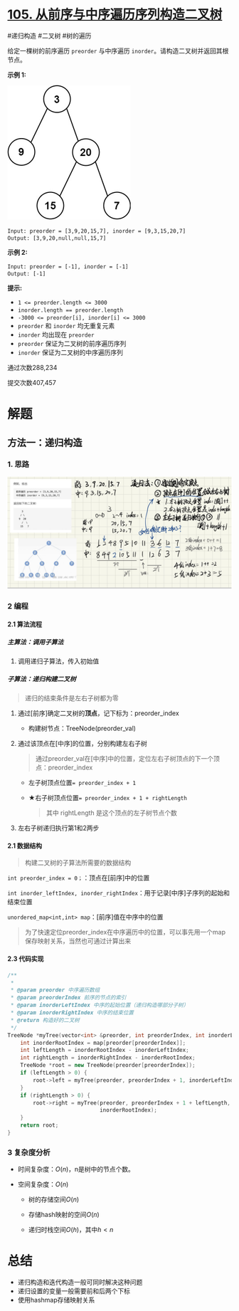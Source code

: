 # [105. 从前序与中序遍历序列构造二叉树](https://leetcode-cn.com/problems/construct-binary-tree-from-preorder-and-inorder-traversal/)

#递归构造 #二叉树 #树的遍历

给定一棵树的前序遍历 `preorder` 与中序遍历 `inorder`。请构造二叉树并返回其根节点。

 

**示例 1:**

![img](readme.assets/tree.jpg)

```
Input: preorder = [3,9,20,15,7], inorder = [9,3,15,20,7]
Output: [3,9,20,null,null,15,7]
```

**示例 2:**

```
Input: preorder = [-1], inorder = [-1]
Output: [-1]
```

 

**提示:**

- `1 <= preorder.length <= 3000`
- `inorder.length == preorder.length`
- `-3000 <= preorder[i], inorder[i] <= 3000`
- `preorder` 和 `inorder` 均无重复元素
- `inorder` 均出现在 `preorder`
- `preorder` 保证为二叉树的前序遍历序列
- `inorder` 保证为二叉树的中序遍历序列

通过次数288,234

提交次数407,457



# 解题

## 方法一：递归构造

### 1. 思路

![image-20220207084252916](readme.assets/image-20220207084252916.png)

### 2 编程

#### 2.1 算法流程

##### 主算法：调用子算法

1. 调用递归子算法，传入初始值

##### 子算法：递归构建二叉树

> 递归的结束条件是左右子树都为零

1. 通过[前序]确定二叉树的**顶点**，记下标为：preorder_index

   - 构建树节点：TreeNode(preorder_val)

2. 通过该顶点在[中序]的位置，分别构建左右子树

   > 通过preorder_val在[中序]中的位置，定位左右子树顶点的下一个顶点：preorder_index

   - 左子树顶点位置`= preorder_index + 1`

   - ★右子树顶点位置`= preorder_index + 1 + rightLength  `

     > 其中 rightLength 是这个顶点的左子树节点个数 

3. 左右子树递归执行第1和2两步

#### 2.1 数据结构

> 构建二叉树的子算法所需要的数据结构

`int preorder_index = 0；`：顶点在[前序]中的位置

` int inorder_leftIndex, inorder_rightIndex `：用于记录[中序]子序列的起始和结束位置

`unordered_map<int,int> map`：[前序]值在中序中的位置

>  为了快速定位preorder_index在中序遍历中的位置，可以事先用一个map保存映射关系，当然也可通过计算出来

#### 2.3 代码实现

```c++
/**
 *
 * @param preorder 中序遍历数组
 * @param preorderIndex 前序的节点的索引
 * @param inorderLeftIndex 中序的起始位置（递归构造哪部分子树）
 * @param inorderRightIndex 中序的结束位置
 * @return 构造好的二叉树
 */
TreeNode *myTree(vector<int> &preorder, int preorderIndex, int inorderLeftIndex, int inorderRightIndex) {
    int inorderRootIndex = map[preorder[preorderIndex]];
    int leftLength = inorderRootIndex - inorderLeftIndex;
    int rightLength = inorderRightIndex - inorderRootIndex;
    TreeNode *root = new TreeNode(preorder[preorderIndex]);
    if (leftLength > 0) {
        root->left = myTree(preorder, preorderIndex + 1, inorderLeftIndex, inorderRootIndex - 1);
    }
    if (rightLength > 0) {
        root->right = myTree(preorder, preorderIndex + 1 + leftLength, inorderRootIndex + 1,
                             inorderRootIndex);
    }
    return root;
}
```

### 3 复杂度分析

- 时间复杂度：$O(n)$，n是树中的节点个数。

- 空间复杂度：$O(n)$

  - 树的存储空间$O(n)$

  - 存储hash映射的空间$O(n)$
  - 递归时栈空间$O(h)$，其中$h<n$



# 总结

- 递归构造和迭代构造一般可同时解决这种问题
- 递归设置的变量一般需要前和后两个下标
- 使用hashmap存储映射关系




